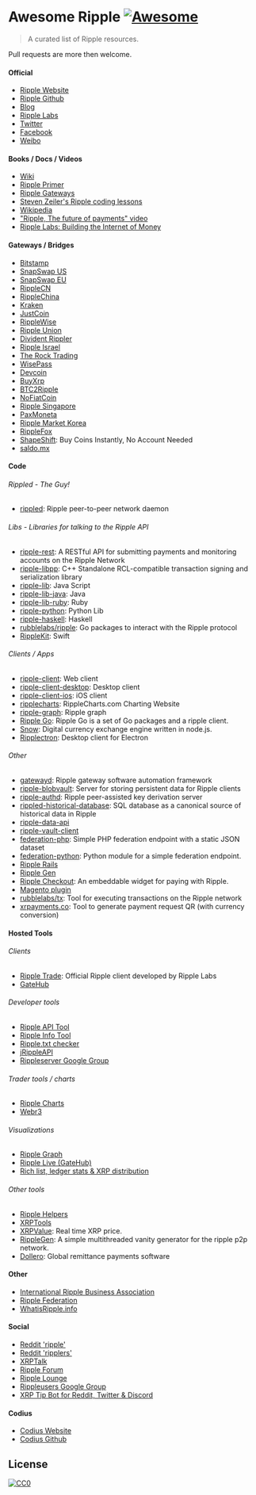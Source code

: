 # Awesome Ripple [![Awesome](https://cdn.rawgit.com/sindresorhus/awesome/d7305f38d29fed78fa85652e3a63e154dd8e8829/media/badge.svg)](https://github.com/sindresorhus/awesome)

> A curated list of Ripple resources.

Pull requests are more then welcome.

#### Official
- [Ripple Website](https://ripple.com/)
- [Ripple Github](https://github.com/ripple/)
- [Blog](https://ripple.com/insights/)
- [Ripple Labs](https://ripple.com)
- [Twitter](https://twitter.com/ripple/)
- [Facebook](https://www.facebook.com/ripplepay/)
- [Weibo](http://www.weibo.com/RippleLabs/)

#### Books / Docs / Videos
- [Wiki](https://ripple.com/wiki/Main_Page)
- [Ripple Primer](https://ripple.com/ripple_primer.pdf)
- [Ripple Gateways](https://ripple.com/ripple-gateways.pdf)
- [Steven Zeiler's Ripple coding lessons](https://www.youtube.com/user/stevenzeiler/videos?flow=grid&view=0)
- [Wikipedia](https://en.wikipedia.org/wiki/Ripple_(payment_protocol))
- ["Ripple, The future of payments" video](https://vimeo.com/73887321)
- [Ripple Labs: Building the Internet of Money](https://www.youtube.com/watch?v=aoixyCNWg5k)

#### Gateways / Bridges
- [Bitstamp](http://www.bitstamp.net/)
- [SnapSwap US](https://snapswap.us/)
- [SnapSwap EU](https://snapswap.eu/)
- [RippleCN](http://www.rebopay.com/)
- [RippleChina](http://www.ripplechina.net/)
- [Kraken](https://www.kraken.com/)
- [JustCoin](https://justcoin.com/)
- [RippleWise](https://www.ripplewise.com/)
- [Ripple Union](https://xagate.com)
- [Divident Rippler](https://www.dividendrippler.com/)
- [Ripple Israel](http://rippleisrael.co.il/)
- [The Rock Trading](https://www.therocktrading.com/)
- [WisePass](https://wisepass.com/)
- [Devcoin](http://ripple.d.evco.in/)
- [BuyXrp](http://buyxrp.net/)
- [BTC2Ripple](https://btc2ripple.com/)
- [NoFiatCoin](http://www.nofiatcoin.com/)
- [Ripple Singapore](https://www.ripplesingapore.com/)
- [PaxMoneta](https://paxmoneta.com)
- [Ripple Market Korea](http://ripple-market.co.kr/)
- [RippleFox](https://ripplefox.com/)
- [ShapeShift](https://shapeshift.io): Buy Coins Instantly, No Account Needed
- [saldo.mx](http://saldo.mx/)

#### Code
###### Rippled - The Guy!
- [rippled](https://github.com/ripple/rippled/): Ripple peer-to-peer network daemon

###### Libs - Libraries for talking to the Ripple API
- [ripple-rest](https://github.com/ripple/ripple-rest): A RESTful API for submitting payments and monitoring accounts on the Ripple Network
- [ripple-libpp](https://github.com/ripple/ripple-libpp): C++ Standalone RCL-compatible transaction signing and serialization library
- [ripple-lib](https://github.com/ripple/ripple-lib/): Java Script
- [ripple-lib-java](https://github.com/ripple/ripple-lib-java/): Java
- [ripple-lib-ruby](https://github.com/kevinejohn/ripple-lib-rpc-ruby/): Ruby
- [ripple-python](https://github.com/miracle2k/ripple-python/): Python Lib
- [ripple-haskell](https://github.com/singpolyma/ripple-haskell/): Haskell
- [rubblelabs/ripple](https://github.com/rubblelabs/ripple): Go packages to interact with the Ripple protocol
- [RippleKit](https://github.com/xasos/RippleKit): Swift

###### Clients / Apps
- [ripple-client](https://github.com/ripple/ripple-client/): Web client
- [ripple-client-desktop](https://github.com/ripple/ripple-client-desktop): Desktop client
- [ripple-client-ios](https://github.com/ripple-unmaintained/ripple-client-ios): iOS client
- [ripplecharts](https://github.com/ripple/ripplecharts/): RippleCharts.com Charting Website
- [ripple-graph](https://github.com/ripple-unmaintained/ripple-graph): Ripple graph
- [Ripple Go](https://bitbucket.org/dchapes/ripple/): Ripple Go is a set of Go packages and a ripple client.
- [Snow](https://github.com/justcoin/snow): Digital currency exchange engine written in node.js.
- [Ripplectron](https://github.com/devjin0617/ripplectron): Desktop client for Electron

###### Other
- [gatewayd](https://github.com/ripple/gatewayd): Ripple gateway software automation framework
- [ripple-blobvault](https://github.com/ripple/ripple-blobvault): Server for storing persistent data for Ripple clients
- [ripple-authd](https://github.com/ripple/ripple-authd): Ripple peer-assisted key derivation server
- [rippled-historical-database](https://github.com/ripple/rippled-historical-database): SQL database as a canonical source of historical data in Ripple
- [ripple-data-api](https://github.com/ripple/ripple-data-api)
- [ripple-vault-client](ripple-vault-client)
- [federation-php](https://github.com/ripple-unmaintained/federation-php): Simple PHP federation endpoint with a static JSON dataset
- [federation-python](https://github.com/miracle2k/ripple-federation-python): Python module for a simple federation endpoint.
- [Ripple Rails](https://github.com/singpolyma/ripple-rails/)
- [Ripple Gen](https://github.com/CodeShark/RippleGen/)
- [Ripple Checkout](https://github.com/emschwartz/ripple-donate-widget): An embeddable widget for paying with Ripple.
- [Magento plugin](http://www.magentocommerce.com/magento-connect/ripple-json-rpc.html)
- [rubblelabs/tx](https://github.com/rubblelabs/tx): Tool for executing transactions on the Ripple network
- [xrpayments.co](https://xrpayments.co): Tool to generate payment request QR (with currency conversion)

#### Hosted Tools
###### Clients
- [Ripple Trade](https://rippletrade.com/): Official Ripple client developed by Ripple Labs
- [GateHub](https://gatehub.net/)

###### Developer tools
- [Ripple API Tool](https://ripple.com/build/websocket-tool/)
- [Ripple Info Tool](https://ripple.com/build/ripple-info-tool/)
- [Ripple.txt checker](https://ripple.com/tools/txt/)
- [jRippleAPI](https://github.com/pmarches/jStellarAPI)
- [Rippleserver Google Group](https://groups.google.com/forum/#!forum/ripple-server/)

###### Trader tools / charts
- [Ripple Charts](https://ripplecharts.com/)
- [Webr3](http://xrp.webr3.org/usd-xrp)

###### Visualizations
- [Ripple Graph](https://www.ripplecharts.com/%23/graph/)
- [Ripple Live (GateHub)](https://gatehub.net/live)
- [Rich list, ledger stats & XRP distribution](https://ledger.exposed)

###### Other tools
- [Ripple Helpers](https://github.com/vhpoet/ripple-helpers/)
- [XRPTools](http://xrptools.com/)
- [XRPValue](http://xrpvalue.com/): Real time XRP price.
- [RippleGen](https://github.com/CodeShark/RippleGen): A simple multithreaded vanity generator for the ripple p2p network.
- [Dollero](http://dollero.com/): Global remittance payments software

#### Other
- [International Ripple Business Association](http://www.ripplebusiness.org/)
- [Ripple Federation](http://ripplefederation.org/)
- [WhatisRipple.info](http://whatisripple.info/)

#### Social
- [Reddit 'ripple'](https://www.reddit.com/r/ripple/)
- [Reddit 'ripplers'](https://www.reddit.com/r/ripplers/)
- [XRPTalk](https://xrptalk.org/)
- [Ripple Forum](http://rippleforum.org/)
- [Ripple Lounge](http://www.ripplelounge.com/)
- [Rippleusers Google Group](https://groups.google.com/forum/#!forum/rippleusers)
- [XRP Tip Bot for Reddit, Twitter & Discord](https://xrptipbot.com)

#### Codius
- [Codius Website](https://codius.org/)
- [Codius Github](https://github.com/codius)

## License

[![CC0](https://i.creativecommons.org/p/zero/1.0/88x31.png)](https://creativecommons.org/publicdomain/zero/1.0/)
